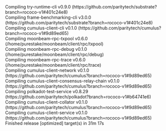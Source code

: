 <div id="termynal" data-termynal>
  <span data-ty>Compiling try-runtime-cli v0.9.0 (https://github.com/paritytech/substrate?branch=rococo-v1#401c24e8)
    <br> Compiling frame-benchmarking-cli v3.0.0 (https://github.com/paritytech/substrate?branch=rococo-v1#401c24e8)
    <br> Compiling cumulus-client-cli v0.1.0 (https://github.com/paritytech/cumulus?branch=rococo-v1#9d89ed65)
    <br> Compiling moonbeam-rpc-txpool v0.6.0 (/home/purestake/moonbeam/client/rpc/txpool)
    <br> Compiling moonbeam-rpc-debug v0.1.0 (/home/purestake/moonbeam/client/rpc/debug)
    <br> Compiling moonbeam-rpc-trace v0.6.0 (/home/purestake/moonbeam/client/rpc/trace)
    <br> Compiling cumulus-client-network v0.1.0 (https://github.com/paritytech/cumulus?branch=rococo-v1#9d89ed65)
    <br> Compiling cumulus-client-consensus-relay-chain v0.1.0 (https://github.com/paritytech/cumulus?branch=rococo-v1#9d89ed65)
    <br> Compiling polkadot-test-service v0.8.29 (https://github.com/paritytech/polkadot?branch=rococo-v1#b64741e6)
    <br> Compiling cumulus-client-collator v0.1.0 (https://github.com/paritytech/cumulus?branch=rococo-v1#9d89ed65)
    <br> Compiling cumulus-client-service v0.1.0 (https://github.com/paritytech/cumulus?branch=rococo-v1#9d89ed65)
    <br> Finished release [optimized] target(s) in 31m 17s
  </span>
</div>
